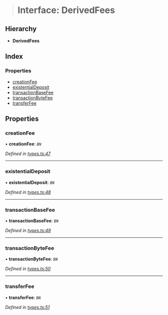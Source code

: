 > # Interface: DerivedFees

## Hierarchy

* **DerivedFees**

## Index

### Properties

* [creationFee](_types_.derivedfees.md#creationfee)
* [existentialDeposit](_types_.derivedfees.md#existentialdeposit)
* [transactionBaseFee](_types_.derivedfees.md#transactionbasefee)
* [transactionByteFee](_types_.derivedfees.md#transactionbytefee)
* [transferFee](_types_.derivedfees.md#transferfee)

## Properties

###  creationFee

• **creationFee**: *`BN`*

*Defined in [types.ts:47](https://github.com/polkadot-js/api/blob/afa4b2b/packages/api-derive/src/types.ts#L47)*

___

###  existentialDeposit

• **existentialDeposit**: *`BN`*

*Defined in [types.ts:48](https://github.com/polkadot-js/api/blob/afa4b2b/packages/api-derive/src/types.ts#L48)*

___

###  transactionBaseFee

• **transactionBaseFee**: *`BN`*

*Defined in [types.ts:49](https://github.com/polkadot-js/api/blob/afa4b2b/packages/api-derive/src/types.ts#L49)*

___

###  transactionByteFee

• **transactionByteFee**: *`BN`*

*Defined in [types.ts:50](https://github.com/polkadot-js/api/blob/afa4b2b/packages/api-derive/src/types.ts#L50)*

___

###  transferFee

• **transferFee**: *`BN`*

*Defined in [types.ts:51](https://github.com/polkadot-js/api/blob/afa4b2b/packages/api-derive/src/types.ts#L51)*